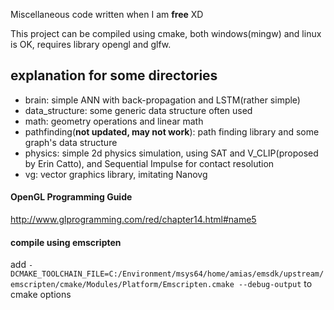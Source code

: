 
Miscellaneous code written when I am **free** XD

This project can be compiled using cmake, both windows(mingw) and linux is OK,
requires library opengl and glfw.

## explanation for some directories

- brain: simple ANN with back-propagation and LSTM(rather simple)
- data_structure: some generic data structure often used
- math: geometry operations and linear math 
- pathfinding(**not updated, may not work**): path finding library and some graph's data structure
- physics: simple 2d physics simulation, using SAT and V_CLIP(proposed by Erin Catto), and Sequential Impulse for contact resolution
- vg: vector graphics library, imitating Nanovg

#### OpenGL Programming Guide
http://www.glprogramming.com/red/chapter14.html#name5

#### compile using emscripten
add `-DCMAKE_TOOLCHAIN_FILE=C:/Environment/msys64/home/amias/emsdk/upstream/emscripten/cmake/Modules/Platform/Emscripten.cmake
--debug-output` to cmake options
